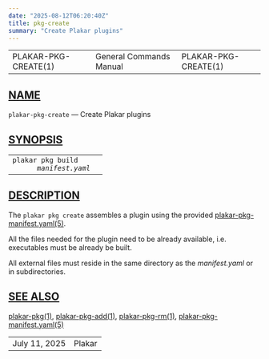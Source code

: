 ```yaml
---
date: "2025-08-12T06:20:40Z"
title: pkg-create
summary: "Create Plakar plugins"
---
```

<table class="head">
  <tr>
    <td class="head-ltitle">PLAKAR-PKG-CREATE(1)</td>
    <td class="head-vol">General Commands Manual</td>
    <td class="head-rtitle">PLAKAR-PKG-CREATE(1)</td>
  </tr>
</table>
<div class="manual-text">
<section class="Sh">
<h1 class="Sh" id="NAME"><a class="permalink" href="#NAME">NAME</a></h1>
<p class="Pp"><code class="Nm">plakar-pkg-create</code> &#x2014;
    <span class="Nd">Create Plakar plugins</span></p>
</section>
<section class="Sh">
<h1 class="Sh" id="SYNOPSIS"><a class="permalink" href="#SYNOPSIS">SYNOPSIS</a></h1>
<table class="Nm">
  <tr>
    <td><code class="Nm">plakar pkg build
      <var class="Ar">manifest.yaml</var></code></td>
    <td></td>
  </tr>
</table>
</section>
<section class="Sh">
<h1 class="Sh" id="DESCRIPTION"><a class="permalink" href="#DESCRIPTION">DESCRIPTION</a></h1>
<p class="Pp">The <code class="Nm">plakar pkg create</code> assembles a plugin
    using the provided
    <a class="Xr" href="../plakar-pkg-manifest.yaml/">plakar-pkg-manifest.yaml(5)</a>.</p>
<p class="Pp">All the files needed for the plugin need to be already available,
    i.e. executables must be already be built.</p>
<p class="Pp">All external files must reside in the same directory as the
    <var class="Ar">manifest.yaml</var> or in subdirectories.</p>
</section>
<section class="Sh">
<h1 class="Sh" id="SEE_ALSO"><a class="permalink" href="#SEE_ALSO">SEE
  ALSO</a></h1>
<p class="Pp"><a class="Xr" href="../plakar-pkg/">plakar-pkg(1)</a>,
    <a class="Xr" href="../plakar-pkg-add/">plakar-pkg-add(1)</a>,
    <a class="Xr" href="../plakar-pkg-rm/">plakar-pkg-rm(1)</a>,
    <a class="Xr" href="../plakar-pkg-manifest.yaml/">plakar-pkg-manifest.yaml(5)</a></p>
</section>
</div>
<table class="foot">
  <tr>
    <td class="foot-date">July 11, 2025</td>
    <td class="foot-os">Plakar</td>
  </tr>
</table>
